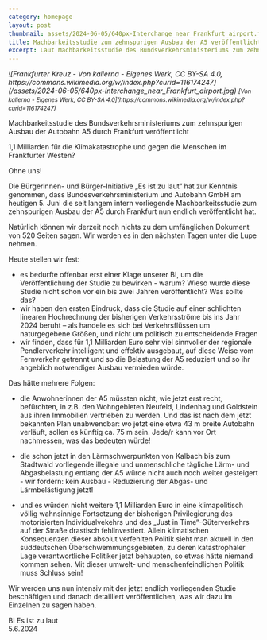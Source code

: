 ```yaml
---
category: homepage
layout: post
thumbnail: assets/2024-06-05/640px-Interchange_near_Frankfurt_airport.jpg
title: Machbarkeitsstudie zum zehnspurigen Ausbau der A5 veröffentlicht
excerpt: Laut Machbarkeitsstudie des Bundsverkehrsministeriums zum zehnspurigen Ausbau der Autobahn A5 durch Frankfurt sollen 1,1 Milliarden zur anfeuerung der Klimakatastrophe und gegen die Menschen im Frankfurter Westen investiert werden
---
```


<em class="small left">
![Frankfurter Kreuz - Von kallerna - Eigenes Werk, CC BY-SA 4.0, https://commons.wikimedia.org/w/index.php?curid=116174247](/assets/2024-06-05/640px-Interchange_near_Frankfurt_airport.jpg)
<small>[Von kallerna - Eigenes Werk, CC BY-SA 4.0](https://commons.wikimedia.org/w/index.php?curid=116174247)</small>
</em>

Machbarkeitsstudie des Bundsverkehrsministeriums zum zehnspurigen Ausbau der Autobahn A5 durch Frankfurt veröffentlicht

1,1 Milliarden für die Klimakatastrophe und gegen die Menschen im Frankfurter Westen?

Ohne uns!

Die Bürgerinnen- und Bürger-Initiative „Es ist zu laut“ hat zur Kenntnis genommen, dass Bundesverkehrsministerium und Autobahn GmbH am heutigen 5. Juni die seit langem intern vorliegende Machbarkeitsstudie zum zehnspurigen Ausbau der A5 durch Frankfurt nun endlich veröffentlicht hat.

Natürlich können wir derzeit noch nichts zu dem umfänglichen Dokument von 520 Seiten sagen.
Wir werden es in den nächsten Tagen unter die Lupe nehmen.

Heute stellen wir fest:

- es bedurfte offenbar erst einer Klage unserer BI, um die Veröffentlichung der Studie zu bewirken - warum? Wieso wurde diese Studie nicht schon vor ein bis zwei Jahren veröffentlicht? Was sollte das?
- wir haben den ersten Eindruck, dass die Studie auf einer schlichten linearen Hochrechnung der bisherigen Verkehrsströme bis ins Jahr 2024 beruht – als handele es sich bei Verkehrsflüssen um naturgegebene Größen, und nicht um politisch zu entscheidende Fragen
- wir finden, dass für 1,1 Milliarden Euro sehr viel sinnvoller der regionale Pendlerverkehr intelligent und effektiv ausgebaut, auf diese Weise vom Fernverkehr getrennt und so die Belastung der A5 reduziert und so ihr angeblich notwendiger Ausbau vermieden würde.

Das hätte mehrere Folgen:

- die Anwohnerinnen der A5 müssten nicht, wie jetzt erst recht, befürchten, in z.B. den Wohngebieten Neufeld, Lindenhag und Goldstein aus ihren Immobilien vertrieben zu werden. Und das ist nach dem jetzt bekannten Plan unabwendbar: wo jetzt eine etwa 43 m breite Autobahn verläuft, sollen es künftig ca. 75 m sein. Jede/r kann vor Ort nachmessen, was das bedeuten würde!

- die schon jetzt in den Lärmschwerpunkten von Kalbach bis zum Stadtwald vorliegende illegale und unmenschliche tägliche Lärm- und Abgasbelastung entlang der A5 würde nicht auch noch weiter gesteigert - wir fordern: kein Ausbau - Reduzierung der Abgas- und Lärmbelästigung jetzt!

- und es würden nicht weitere 1,1 Milliarden Euro in eine klimapolitisch völlig wahnsinnige Fortsetzung der bisherigen Privilegierung des motorisierten Individualvekehrs und des „Just in Time“-Güterverkehrs auf der Straße drastisch fehlinvestiert. Allein klimatischen Konsequenzen dieser absolut verfehlten Politik sieht man aktuell in den süddeutschen Überschwemmungsgebieten, zu deren katastrophaler Lage verantwortliche Politiker jetzt behaupten, so etwas hätte niemand kommen sehen. Mit dieser umwelt- und menschenfeindlichen Politik muss Schluss sein!

Wir werden uns nun intensiv mit der jetzt endlich vorliegenden Studie beschäftigen und danach detailliert veröffentlichen, was wir dazu im Einzelnen zu sagen haben.

BI Es ist zu laut\
5.6.2024
